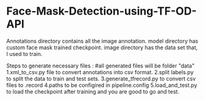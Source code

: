 # Face-Mask-Detection-using-TF-OD-API

Annotations directory contains all the image annotation.
model directory has custom face mask trained checkpoint.
image directory has the data set that, I used to train.

Steps to generate necessary files :  #all generated files will be folder "data"
1.xml_to_csv.py file to convert annotations into csv format.
2.split labels.py to split the data to train and test sets.
3.generate_tfrecord.py to convert csv files to .record
4.paths to be configired in pipeline.config
5.load_and_test.py to load the checkpoint after training and you are good to go and test.


